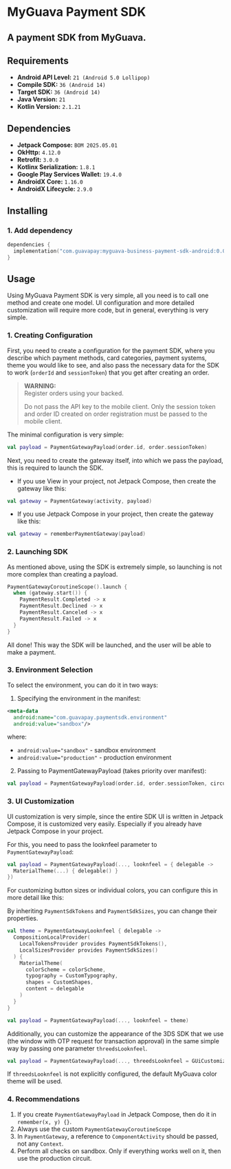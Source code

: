 # MyGuava Payment SDK

## A payment SDK from MyGuava.

## Requirements

- **Android API Level:** `21 (Android 5.0 Lollipop)`
- **Compile SDK:** `36 (Android 14)`
- **Target SDK:** `36 (Android 14)`
- **Java Version:** `21`
- **Kotlin Version:** `2.1.21`

## Dependencies
- **Jetpack Compose:** `BOM 2025.05.01`
- **OkHttp:** `4.12.0`
- **Retrofit:** `3.0.0`
- **Kotlinx Serialization:** `1.8.1`
- **Google Play Services Wallet:** `19.4.0`
- **AndroidX Core:** `1.16.0`
- **AndroidX Lifecycle:** `2.9.0`

## Installing

### 1. Add dependency

```kotlin
dependencies {
  implementation("com.guavapay:myguava-business-payment-sdk-android:0.0.1")
}
```

## Usage

Using MyGuava Payment SDK is very simple, all you need is to call one method and create one model. UI configuration and more detailed customization will require more code, but in general, everything is very simple.

### 1. Creating Configuration

First, you need to create a configuration for the payment SDK, where you describe which payment methods, card categories, payment systems, theme you would like to see, and also pass the necessary data for the SDK to work (`orderId` and `sessionToken`) that you get after creating an order.

> **WARNING:**  
> Register orders using your backed.
>
> Do not pass the API key to the mobile client. Only the session token and order ID created on order registration must be passed to the mobile client.


The minimal configuration is very simple:

```kotlin
val payload = PaymentGatewayPayload(order.id, order.sessionToken)
```

Next, you need to create the gateway itself, into which we pass the payload, this is required to launch the SDK.

- If you use View in your project, not Jetpack Compose, then create the gateway like this:

```kotlin
val gateway = PaymentGateway(activity, payload)
```

- If you use Jetpack Compose in your project, then create the gateway like this:

```kotlin
val gateway = rememberPaymentGateway(payload)
```

### 2. Launching SDK

As mentioned above, using the SDK is extremely simple, so launching is not more complex than creating a payload.

```kotlin
PaymentGatewayCoroutineScope().launch {
  when (gateway.start()) {
    PaymentResult.Completed -> x
    PaymentResult.Declined -> x
    PaymentResult.Canceled -> x
    PaymentResult.Failed -> x
  }
}
```

All done! This way the SDK will be launched, and the user will be able to make a payment.

### 3. Environment Selection

To select the environment, you can do it in two ways:

1. Specifying the environment in the manifest:
```xml
<meta-data
  android:name="com.guavapay.paymentsdk.environment"
  android:value="sandbox"/>
```
where:
* `android:value="sandbox"` - sandbox environment
* `android:value="production"` - production environment


2. Passing to PaymentGatewayPayload (takes priority over manifest):
```kotlin
val payload = PaymentGatewayPayload(order.id, order.sessionToken, circuit = PaymentCircuit.Sandbox)
```

### 3. UI Customization

UI customization is very simple, since the entire SDK UI is written in Jetpack Compose, it is customized very easily. Especially if you already have Jetpack Compose in your project.

For this, you need to pass the looknfeel parameter to `PaymentGatewayPayload`:

```kotlin
val payload = PaymentGatewayPayload(..., looknfeel = { delegable ->
  MaterialTheme(...) { delegable() }
})
```

For customizing button sizes or individual colors, you can configure this in more detail like this:

By inheriting `PaymentSdkTokens` and `PaymentSdkSizes`, you can change their properties.

```kotlin
val theme = PaymentGatewayLooknfeel { delegable ->
  CompositionLocalProvider(
    LocalTokensProvider provides PaymentSdkTokens(),
    LocalSizesProvider provides PaymentSdkSizes()
  ) {
    MaterialTheme(
      colorScheme = colorScheme,
      typography = CustomTypography,
      shapes = CustomShapes,
      content = delegable
    )
  }
}

val payload = PaymentGatewayPayload(..., looknfeel = theme)
```

Additionally, you can customize the appearance of the 3DS SDK that we use (the window with OTP request for transaction approval) in the same simple way by passing one parameter `threedsLooknfeel`.

```kotlin
val payload = PaymentGatewayPayload(..., threedsLooknfeel = GUiCustomization(...), looknfeel = theme)
```

If `threedsLooknfeel` is not explicitly configured, the default MyGuava color theme will be used.

### 4. Recommendations

1. If you create `PaymentGatewayPayload` in Jetpack Compose, then do it in `remember(x, y) {}`.
2. Always use the custom `PaymentGatewayCoroutineScope`
3. In `PaymentGateway`, a reference to `ComponentActivity` should be passed, not any `Context`.
4. Perform all checks on sandbox. Only if everything works well on it, then use the production circuit.
